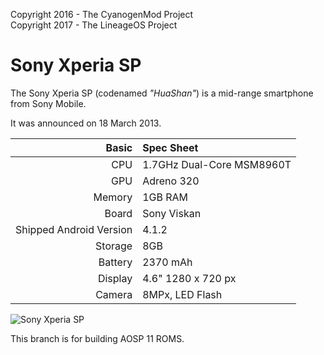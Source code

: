 Copyright 2016 - The CyanogenMod Project  
Copyright 2017 - The LineageOS Project  

Sony Xperia SP
==============

The Sony Xperia SP (codenamed _"HuaShan"_) is a mid-range smartphone from Sony Mobile.

It was announced on 18 March 2013.

Basic   | Spec Sheet
-------:|:-------------------------
CPU     | 1.7GHz Dual-Core MSM8960T
GPU     | Adreno 320
Memory  | 1GB RAM
Board   | Sony Viskan
Shipped Android Version | 4.1.2
Storage | 8GB
Battery | 2370 mAh
Display | 4.6" 1280 x 720 px
Camera  | 8MPx, LED Flash

![Sony Xperia SP](http://cdn2.gsmarena.com/vv/pics/sony/sony-xperia-sp-02.jpg "Sony Xperia SP in its three colors")

This branch is for building AOSP 11 ROMS.
